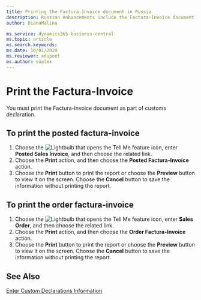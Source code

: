 ```yaml
---
title: Printing the Factura-Invoice document in Russia
description: Russian enhancements include the Factura-Invoice document.
author: DianaMalina

ms.service: dynamics365-business-central
ms.topic: article
ms.search.keywords:
ms.date: 10/01/2020
ms.reviewer: edupont
ms.author: soalex
---
```


# Print the Factura-Invoice

You must print the Factura-Invoice document as part of customs declaration.

## To print the posted factura-invoice

1. Choose the ![Lightbulb that opens the Tell Me feature](../../media/ui-search/search_small.png "Tell me what you want to do") icon, enter **Posted Sales Invoice**, and then choose the related link.
2. Choose the **Print** action, and then choose the **Posted Factura-Invoice** action.
3. Choose the **Print** button to print the report or choose the **Preview** button to view it on the screen. Choose the **Cancel** button to save the information without printing the report.

## To print the order factura-invoice

1. Choose the ![Lightbulb that opens the Tell Me feature](../../media/ui-search/search_small.png "Tell me what you want to do") icon, enter **Sales Order**, and then choose the related link.
2. Choose the **Print** action, and then choose the **Order Factura-Invoice** action.
3. Choose the **Print** button to print the report or choose the **Preview** button to view it on the screen. Choose the **Cancel** button to save the information without printing the report.

## See Also

[Enter Custom Declarations Information](How-to-Enter-Custom-Declarations-Information.md)  
